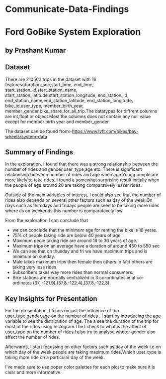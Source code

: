 # Communicate-Data-Findings

# Ford GoBike System Exploration
## by Prashant Kumar


## Dataset

There are 210563 trips in the dataset with 16 features(duration_sec,start_time, end_time, start_station_id,start_station_name, start_station_latitude,start_station_longitude, end_station_id, end_station_name,end_station_latitude, end_station_longitude, bike_id,user_type, member_birth_year, member_gender,bike_share_for_all_trip.The datatypes for diffrent columns are int,float or object.Most the columns does not contain any null value except for member birth year and member_gender.

The dataset can be found from:-https://www.lyft.com/bikes/bay-wheels/system-data

## Summary of Findings


In the exploration, I found that there was a strong relationship between the
number of rides and gender,user_type,age etc. There is significant relationship 
between number of rides and age when age.Young people are more likely to take rides. I found a
somewhat surprising result initially when the people of age around 20 are taking comparatively lesser rides.

Outside of the main variables of interest, I could also see that the number of rides also depends on several other factors such as day of the week.On days such as thirsdays and fridays people are seen to be taking more rides where as on weekends this number is comparatavely low.

From the exploration I can conclude that
- we can conclude that the minimum age for renting the bike is 18 yeras.
- 75% of people taking ride are below 40 years of age
- Maximum peole taking ride are around 18 to 30 years of age.
- Maximum trips on an average have a duration of around 450 to 550 sec
- We can see that on thusday and fri we have maximum trips and is minimum on sunday.
- Male takes maximum trips then female then others.In fact others are taking very less rides.
- Subscribers takes way more rides than normal consumers.
- Bike stations are normally centralized in 3 co-ordinates ie at co-ordinates (37.,-121.9),(37.8,-122.4),(37.8,-122.3)



## Key Insights for Presentation

For the presentation, I focus on just the influence of the user_type,gender,age
on the number of rides . I start by introducing the age variable to see the distribution of age.
The a see the duration of the trip for most of the rides using histogram.The I check to what is the affect of user_type on the number of rides.I also try to analyse wheter gender also affect the number of rides.

Afterwards, I start focussing on other factors such as day of the week i.e on which day of the week people are taking maximum rides.Which user_type is taking more ride on a particular day of the week.

I've made sure to use poper color palettes for each plot to make sure it is clear and more informative.

